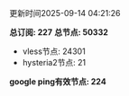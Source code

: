更新时间2025-09-14 04:21:26

**总订阅: 227**
**总节点: 50332**
- vless节点: 24301
- hysteria2节点: 21

**google ping有效节点: 224**
